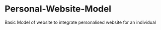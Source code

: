 # Personal-Website-Model
Basic Model of website to integrate personalised website for an individual
